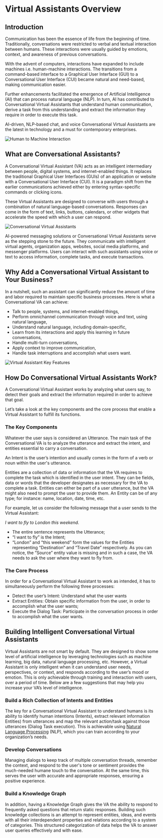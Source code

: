 # **Virtual Assistants Overview**


## Introduction

Communication has been the essence of life from the beginning of time. Traditionally, conversations were restricted to verbal and textual interaction between humans. These interactions were usually guided by emotions, context, and awareness of previous conversations.

With the advent of computers, interactions have expanded to include machines i.e. human-machine interactions. The transitions from a command-based interface to a Graphical User Interface (GUI) to a Conversational User Interface (CUI) became natural and need-based, making communication easier.

Further enhancements facilitated the emergence of Artificial Intelligence (AI) that can process natural language (NLP). In turn, AI has contributed to Conversational Virtual Assistants that understand human communication, derive a task from this understanding and extract the information they require in order to execute this task.

AI-driven, NLP-based chat, and voice Conversational Virtual Assistants are the latest in technology and a must for contemporary enterprises.

![Human to Machine Interaction](../assets/images/ConversationalBot.png)



## What are Conversational Assistants?

A Conversational Virtual Assistant (VA) acts as an intelligent intermediary between people, digital systems, and internet-enabled things. It replaces the traditional Graphical User Interfaces (GUIs) of an application or website with a Conversational User Interface (CUI). It is a paradigm shift from the earlier communications achieved either by entering syntax-specific commands or clicking icons.

These Virtual Assistants are designed to converse with users through a combination of natural language-based conversations. Responses can come in the form of text, links, buttons, calendars, or other widgets that accelerate the speed with which a user can respond.

![Conversational Virtual Assistants](../assets/images/ConversationalBot1.png)


AI-powered messaging solutions or Conversational Virtual Assistants serve as the stepping stone to the future. They communicate with intelligent virtual agents, organization apps, websites, social media platforms, and messenger platforms. Users can interact with such assistants using voice or text to access information, complete tasks, and execute transactions.


## Why Add a Conversational Virtual Assistant to Your Business?

In a nutshell, such an assistant can significantly reduce the amount of time and labor required to maintain specific business processes. Here is what a Conversational VA can achieve:



* Talk to people, systems, and internet-enabled things,
* Perform omnichannel communication through voice and text, using natural language,
* Understand natural language, including domain-specific,
* Learn from its interactions and apply this learning in future conversations,
* Handle multi-turn conversations,
* Apply context to improve communication,
* Handle task interruptions and accomplish what users want.

![Virtual Assistant Key Features](../assets/images/ConversationalBot2.png)

## How Do Conversational Virtual Assistants Work?

A Conversational Virtual Assistant works by analyzing what users say, to detect their goals and extract the information required in order to achieve that goal.

Let’s take a look at the key components and the core process that enable a Virtual Assistant to fulfill its functions.


### The Key Components

Whatever the user says is considered an Utterance. The main task of the Conversational VA is to analyze the utterance and extract the intent, and entities essential to carry a conversation. 

An Intent is the user’s intention and usually comes in the form of a verb or noun within the user's utterance.

Entities are a collection of data or information that the VA requires to complete the task which is identified in the user intent. They can be fields, data or words that the developer designates as necessary for the VA to complete a task. Entities can either be part of a user utterance, but the VA might also need to prompt the user to provide them. An Entity can be of any type; for instance: name, location, date, time, etc.

For example, let us consider the following message that a user sends to the Virtual Assistant: 

_I want to fly to London this weekend._



* The entire sentence represents the Utterance;
* “I want to fly” is the Intent;
* “London” and “this weekend” form the values for the Entities representing “Destination” and “Travel Date” respectively. As you can notice, the “Source” entity value is missing and in such a case, the VA needs to ask the user where they want to fly from.


### The Core Process

In order for a Conversational Virtual Assistant to work as intended, it has to simultaneously perform the following three processes:



* Detect the user’s Intent: Understand what the user wants
* Extract Entities: Obtain specific information from the user, in order to accomplish what the user wants;
* Execute the Dialog Task: Participate in the conversation process in order to accomplish what the user wants.


## Building Intelligent Conversational Virtual Assistants

Virtual Assistants are not smart by default. They are designed to show some level of artificial intelligence by leveraging technologies such as machine learning, big data, natural language processing, etc. However, a Virtual Assistant is only intelligent when it can understand user needs, perspectives, or context, and responds according to the user’s mood or emotion. This is only achievable through training and interaction with users, over a period of time. Below are a few suggestions that may help you increase your VA’s level of intelligence.


### Build a Rich Collection of Intents and Entities

The key for a Conversational Virtual Assistant to understand humans is its ability to identify human intentions (Intents), extract relevant information Entities) from utterances and map the relevant action/task against those utterances (Dialog Task execution). This is achievable using [Natural Language Processing](https://developer.kore.ai/docs/bots/chatbot-overview/nlp-guide/) (NLP), which you can train according to your organization’s needs.


### Develop Conversations

Managing dialogs to keep track of multiple conversation threads, remember the context, and respond to the user's tone or sentiment provides the much-needed humane touch to the conversation. At the same time, this serves the user with accurate and appropriate responses, ensuring a positive experience.


### Build a Knowledge Graph

In addition, having a Knowledge Graph gives the VA the ability to respond to frequently asked questions that return static responses. Building such knowledge collections is an attempt to represent entities, ideas, and events with all their interdependent properties and relations according to a system of categories. This structured categorization of data helps the VA to answer user queries effectively and with ease.
